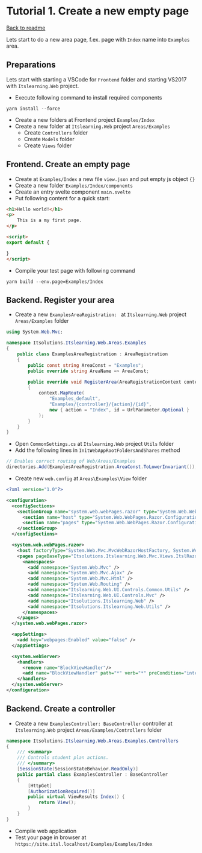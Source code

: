 # Tutorial 1. Create a new empty page

[Back to readme](/readme.md)

Lets start to do a new area page, f.ex. page with `Index` name into `Examples` area.

## Preparations

Lets start with starting a VSCode for `Frontend` folder and starting VS2017 with `Itslearning.Web` project.

 - Execute following command to install required components
```shell
yarn install --force
```
 - Create a new folders at Frontend project `Examples/Index`
 - Create a new folder at `Itslearning.Web` project `Areas/Examples`
   - Create `Controllers` folder
   - Create `Models` folder
   - Create `Views` folder

## Frontend. Create an empty page

 - Create at `Examples/Index` a new file `view.json` and put empty js object `{}`
 - Create a new folder `Examples/Index/components`
 - Create an entry svelte component `main.svelte`
 - Put following content for a quick start:

```html
<h1>Hello world!</h1>
<p>
    This is a my first page.
</p>

<script>
export default {

}
</script>
```

 - Compile your test page with following command
```shell
yarn build --env.page=Examples/Index
```

## Backend. Register your area
 - Create a new `ExamplesAreaRegistration: ` at `Itslearning.Web` project `Areas/Examples` folder
```cs
using System.Web.Mvc;

namespace Itsolutions.Itslearning.Web.Areas.Examples
{
    public class ExamplesAreaRegistration : AreaRegistration
    {
        public const string AreaConst = "Examples";
        public override string AreaName => AreaConst;

        public override void RegisterArea(AreaRegistrationContext context)
        {
            context.MapRoute(
                "Examples_default",
                "Examples/{controller}/{action}/{id}",
                new { action = "Index", id = UrlParameter.Optional }
            );
        }
    }
}
```
 - Open `CommonSettings.cs` at `Itslearning.Web` project `Utils` folder
 - Add the following lines in `InitWebAppRootFoldersAndShares` method
```cs 
// Enables correct routing of Web/Areas/Examples
directories.Add(ExamplesAreaRegistration.AreaConst.ToLowerInvariant());
```
 - Create new `web.config` at `Areas\Examples\View` folder
```xml
<?xml version="1.0"?>

<configuration>
  <configSections>
    <sectionGroup name="system.web.webPages.razor" type="System.Web.WebPages.Razor.Configuration.RazorWebSectionGroup, System.Web.WebPages.Razor, Version=3.0.0.0, Culture=neutral, PublicKeyToken=31BF3856AD364E35">
      <section name="host" type="System.Web.WebPages.Razor.Configuration.HostSection, System.Web.WebPages.Razor, Version=3.0.0.0, Culture=neutral, PublicKeyToken=31BF3856AD364E35" requirePermission="false" />
      <section name="pages" type="System.Web.WebPages.Razor.Configuration.RazorPagesSection, System.Web.WebPages.Razor, Version=3.0.0.0, Culture=neutral, PublicKeyToken=31BF3856AD364E35" requirePermission="false" />
    </sectionGroup>
  </configSections>

  <system.web.webPages.razor>
    <host factoryType="System.Web.Mvc.MvcWebRazorHostFactory, System.Web.Mvc, Version=5.2.3.0, Culture=neutral, PublicKeyToken=31BF3856AD364E35" />
    <pages pageBaseType="Itsolutions.Itslearning.Web.Mvc.Views.ItslRazorViewBase">
      <namespaces>
        <add namespace="System.Web.Mvc" />
        <add namespace="System.Web.Mvc.Ajax" />
        <add namespace="System.Web.Mvc.Html" />
        <add namespace="System.Web.Routing" />
        <add namespace="Itslearning.Web.UI.Controls.Common.Utils" />
        <add namespace="Itslearning.Web.UI.Controls.Mvc" />
        <add namespace="Itsolutions.Itslearning.Web" />
        <add namespace="Itsolutions.Itslearning.Web.Utils" />
      </namespaces>
    </pages>
  </system.web.webPages.razor>

  <appSettings>
    <add key="webpages:Enabled" value="false" />
  </appSettings>

  <system.webServer>
    <handlers>
      <remove name="BlockViewHandler"/>
      <add name="BlockViewHandler" path="*" verb="*" preCondition="integratedMode" type="System.Web.HttpNotFoundHandler" />
    </handlers>
  </system.webServer>
</configuration>
```

## Backend. Create a controller

 - Create a new `ExamplesController: BaseController` controller at `Itslearning.Web` project `Areas/Examples/Controllers` folder
```cs
namespace Itsolutions.Itslearning.Web.Areas.Examples.Controllers
{
    /// <summary>
    /// Controls student plan actions.
    /// </summary>
    [SessionState(SessionStateBehavior.ReadOnly)]
    public partial class ExamplesController : BaseController
    {
        [HttpGet]
        [AuthorizationRequired()]
        public virtual ViewResults Index() {
            return View();
        }
    }
}
```
 - Compile web application
 - Test your page in browser at `https://site.itsl.localhost/Examples/Examples/Index`
